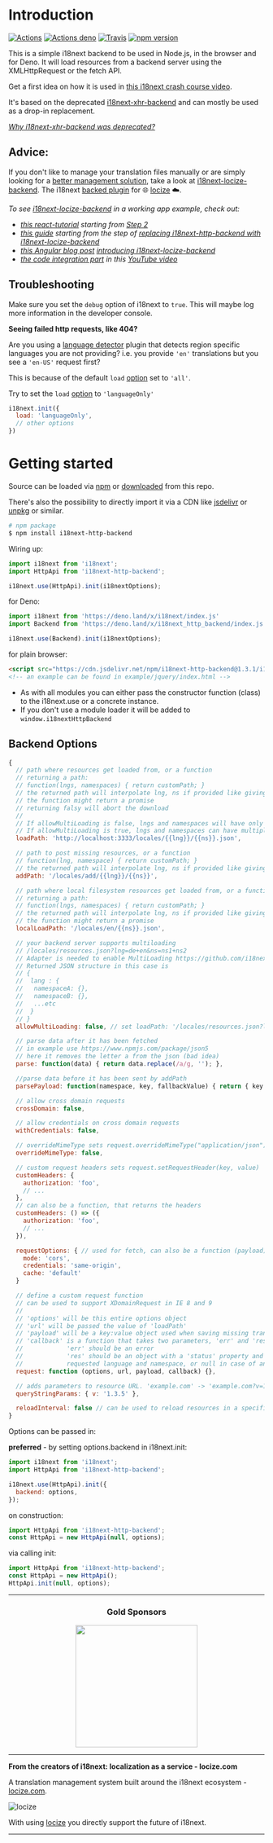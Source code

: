 # Introduction

[![Actions](https://github.com/i18next/i18next-http-backend/workflows/node/badge.svg)](https://github.com/i18next/i18next-http-backend/actions?query=workflow%3Anode)
[![Actions deno](https://github.com/i18next/i18next-http-backend/workflows/deno/badge.svg)](https://github.com/i18next/i18next-http-backend/actions?query=workflow%3Adeno)
[![Travis](https://img.shields.io/travis/i18next/i18next-http-backend/master.svg?style=flat-square)](https://travis-ci.org/i18next/i18next-http-backend)
[![npm version](https://img.shields.io/npm/v/i18next-http-backend.svg?style=flat-square)](https://www.npmjs.com/package/i18next-http-backend)

This is a simple i18next backend to be used in Node.js, in the browser and for Deno. It will load resources from a backend server using the XMLHttpRequest or the fetch API.

Get a first idea on how it is used in [this i18next crash course video](https://youtu.be/SA_9i4TtxLQ?t=953).

It's based on the deprecated [i18next-xhr-backend](https://github.com/i18next/i18next-xhr-backend) and can mostly be used as a drop-in replacement.

*[Why i18next-xhr-backend was deprecated?](https://github.com/i18next/i18next-xhr-backend/issues/348#issuecomment-663060275)*

## Advice:

If you don't like to manage your translation files manually or are simply looking for a [better management solution](https://locize.com), take a look at [i18next-locize-backend](https://github.com/locize/i18next-locize-backend). The i18next [backed plugin](https://www.i18next.com/overview/plugins-and-utils#backends) for 🌐 [locize](https://locize.com) ☁️.

*To see [i18next-locize-backend](https://github.com/locize/i18next-locize-backend) in a working app example, check out:*

- *[this react-tutorial](https://github.com/locize/react-tutorial) starting from [Step 2](https://github.com/locize/react-tutorial#step-2---use-the-locize-cdn)*
- *[this guide](https://locize.com/blog/react-i18next/) starting from the step of [replacing i18next-http-backend with i18next-locize-backend](https://locize.com/blog/react-i18next/#how-look)*
- *[this Angular blog post](https://locize.com/blog/angular-i18next/) [introducing i18next-locize-backend](https://locize.com/blog/angular-i18next/#how-look)*
- *[the code integration part](https://www.youtube.com/watch?v=ds-yEEYP1Ks&t=423s) in this [YouTube video](https://www.youtube.com/watch?v=ds-yEEYP1Ks)*

## Troubleshooting

Make sure you set the `debug` option of i18next to `true`. This will maybe log more information in the developer console.

**Seeing failed http requests, like 404?**

Are you using a [language detector](https://github.com/i18next/i18next-browser-languageDetector) plugin that detects region specific languages you are not providing? i.e. you provide `'en'` translations but you see a `'en-US'` request first?

This is because of the default `load` [option](https://www.i18next.com/overview/configuration-options) set to `'all'`.

Try to set the `load` [option](https://www.i18next.com/overview/configuration-options) to `'languageOnly'`

```javascript
i18next.init({
  load: 'languageOnly',
  // other options
})
```

# Getting started

Source can be loaded via [npm](https://www.npmjs.com/package/i18next-http-backend) or [downloaded](https://github.com/i18next/i18next-http-backend/blob/master/i18nextHttpBackend.min.js) from this repo.

There's also the possibility to directly import it via a CDN like [jsdelivr](https://cdn.jsdelivr.net/npm/i18next-http-backend@1.3.1/i18nextHttpBackend.min.js) or [unpkg](https://unpkg.com/i18next-http-backend@1.3.1/i18nextHttpBackend.min.js) or similar.

```bash
# npm package
$ npm install i18next-http-backend
```

Wiring up:

```js
import i18next from 'i18next';
import HttpApi from 'i18next-http-backend';

i18next.use(HttpApi).init(i18nextOptions);
```

for Deno:

```js
import i18next from 'https://deno.land/x/i18next/index.js'
import Backend from 'https://deno.land/x/i18next_http_backend/index.js'

i18next.use(Backend).init(i18nextOptions);
```

for plain browser:

```html
<script src="https://cdn.jsdelivr.net/npm/i18next-http-backend@1.3.1/i18nextHttpBackend.min.js"></script>
<!-- an example can be found in example/jquery/index.html -->
```

- As with all modules you can either pass the constructor function (class) to the i18next.use or a concrete instance.
- If you don't use a module loader it will be added to `window.i18nextHttpBackend`

## Backend Options

```js
{
  // path where resources get loaded from, or a function
  // returning a path:
  // function(lngs, namespaces) { return customPath; }
  // the returned path will interpolate lng, ns if provided like giving a static path
  // the function might return a promise
  // returning falsy will abort the download
  //
  // If allowMultiLoading is false, lngs and namespaces will have only one element each,
  // If allowMultiLoading is true, lngs and namespaces can have multiple elements
  loadPath: 'http://localhost:3333/locales/{{lng}}/{{ns}}.json',

  // path to post missing resources, or a function
  // function(lng, namespace) { return customPath; }
  // the returned path will interpolate lng, ns if provided like giving a static path
  addPath: '/locales/add/{{lng}}/{{ns}}',

  // path where local filesystem resources get loaded from, or a function
  // returning a path:
  // function(lngs, namespaces) { return customPath; }
  // the returned path will interpolate lng, ns if provided like giving a static path
  // the function might return a promise
  localLoadPath: '/locales/en/{{ns}}.json',

  // your backend server supports multiloading
  // /locales/resources.json?lng=de+en&ns=ns1+ns2
  // Adapter is needed to enable MultiLoading https://github.com/i18next/i18next-multiload-backend-adapter
  // Returned JSON structure in this case is
  // {
  //  lang : {
  //   namespaceA: {},
  //   namespaceB: {},
  //   ...etc
  //  }
  // }
  allowMultiLoading: false, // set loadPath: '/locales/resources.json?lng={{lng}}&ns={{ns}}' to adapt to multiLoading

  // parse data after it has been fetched
  // in example use https://www.npmjs.com/package/json5
  // here it removes the letter a from the json (bad idea)
  parse: function(data) { return data.replace(/a/g, ''); },

  //parse data before it has been sent by addPath
  parsePayload: function(namespace, key, fallbackValue) { return { key } },

  // allow cross domain requests
  crossDomain: false,

  // allow credentials on cross domain requests
  withCredentials: false,

  // overrideMimeType sets request.overrideMimeType("application/json")
  overrideMimeType: false,

  // custom request headers sets request.setRequestHeader(key, value)
  customHeaders: {
    authorization: 'foo',
    // ...
  },
  // can also be a function, that returns the headers
  customHeaders: () => ({
    authorization: 'foo',
    // ...
  }),

  requestOptions: { // used for fetch, can also be a function (payload) => ({ method: 'GET' })
    mode: 'cors',
    credentials: 'same-origin',
    cache: 'default'
  }

  // define a custom request function
  // can be used to support XDomainRequest in IE 8 and 9
  //
  // 'options' will be this entire options object
  // 'url' will be passed the value of 'loadPath'
  // 'payload' will be a key:value object used when saving missing translations
  // 'callback' is a function that takes two parameters, 'err' and 'res'.
  //            'err' should be an error
  //            'res' should be an object with a 'status' property and a 'data' property containing a stringified object instance beeing the key:value translation pairs for the
  //            requested language and namespace, or null in case of an error.
  request: function (options, url, payload, callback) {},

  // adds parameters to resource URL. 'example.com' -> 'example.com?v=1.3.5'
  queryStringParams: { v: '1.3.5' },

  reloadInterval: false // can be used to reload resources in a specific interval (useful in server environments)
}
```

Options can be passed in:

**preferred** - by setting options.backend in i18next.init:

```js
import i18next from 'i18next';
import HttpApi from 'i18next-http-backend';

i18next.use(HttpApi).init({
  backend: options,
});
```

on construction:

```js
import HttpApi from 'i18next-http-backend';
const HttpApi = new HttpApi(null, options);
```

via calling init:

```js
import HttpApi from 'i18next-http-backend';
const HttpApi = new HttpApi();
HttpApi.init(null, options);
```

---

<h3 align="center">Gold Sponsors</h3>

<p align="center">
  <a href="https://locize.com/" target="_blank">
    <img src="https://raw.githubusercontent.com/i18next/i18next/master/assets/locize_sponsor_240.gif" width="240px">
  </a>
</p>

---

**From the creators of i18next: localization as a service - locize.com**

A translation management system built around the i18next ecosystem - [locize.com](https://locize.com).

![locize](https://locize.com/img/ads/github_locize.png)

With using [locize](http://locize.com/?utm_source=react_i18next_readme&utm_medium=github) you directly support the future of i18next.

---
